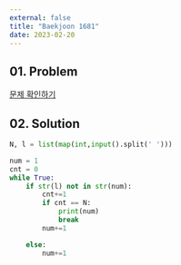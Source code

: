 ```yaml
---
external: false
title: "Baekjoon 1681"
date: 2023-02-20
---
```


## 01. Problem

[문제 확인하기](https://www.acmicpc.net/problem/1681)

## 02. Solution

```Python
N, l = list(map(int,input().split(' ')))

num = 1
cnt = 0
while True:
    if str(l) not in str(num):
        cnt+=1
        if cnt == N:
            print(num)
            break
        num+=1

    else:
        num+=1
```

